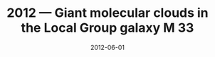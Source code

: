---
title: "2012 &mdash; Giant molecular clouds in the Local Group galaxy M 33"
collection: publications
refereed: 'yes'
permalink: \publication\2012-06-01-Giant-molecular-clouds-in-the-Local-Group-galaxy-M-33
date: "2012-06-01"
venue: "Astronomy &amp; Astrophysics"
paperurl: 
link: "https://ui.adsabs.harvard.edu/abs/2012A&A...542A.108G"
citation: "Gratier, P.; Braine, J.; Rodriguez-Fernandez, N. J.; Schuster, K. F.; Kramer, C.; Corbelli, E.; Combes, F.; Brouillet, N.; van der Werf, P. P.; Röllig, M., Astronomy &amp; Astrophysics, Volume 542, id.A108, 11 pp."
---